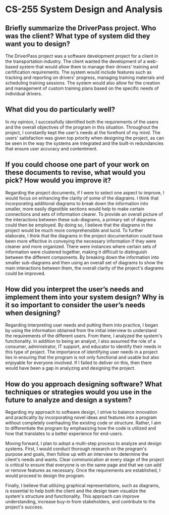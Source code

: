
# CS-255 System Design and Analysis



## Briefly summarize the DriverPass project. Who was the client? What type of system did they want you to design?
The DriverPass project was a software development project for a client in the transportation industry. The client wanted the development of a web-based system that would allow them to manage their drivers' training and certification requirements. The system would include features such as tracking and reporting on drivers' progress, managing training materials and scheduling training sessions. The system would also allow for the creation and management of custom training plans based on the specific needs of individual drivers.
## What did you do particularly well?
In my opinion, I successfully identified both the requirements of the users and the overall objectives of the program in this situation. Throughout the project, I constantly kept the user's needs at the forefront of my mind. The users' satisfaction was given top priority when designing the project, as can be seen in the way the systems are integrated and the built-in redundancies that ensure user accuracy and contentment.
## If you could choose one part of your work on these documents to revise, what would you pick? How would you improve it?
Regarding the project documents, if I were to select one aspect to improve, I would focus on enhancing the clarity of some of the diagrams. I think that incorporating additional diagrams to break down the information into smaller, more easily digestible sections would help to make certain connections and sets of information clearer. To provide an overall picture of the interactions between these sub-diagrams, a primary set of diagrams could then be employed. By doing so, I believe that the diagrams in the project would be much more comprehensible and lucid.
To further elaborate, I think that the diagrams in the project documentation could have been more effective in conveying the necessary information if they were cleaner and more organized. There were instances where certain sets of information were clustered together, making it difficult to distinguish between the different components. By breaking down the information into smaller sub-diagrams and then using an overall set of diagrams to show the main interactions between them, the overall clarity of the project's diagrams could be improved.
## How did you interpret the user’s needs and implement them into your system design? Why is it so important to consider the user’s needs when designing?
Regarding interpreting user needs and putting them into practice, I began by using the information obtained from the initial interview to understand the requirements of the different users. From there, I analyzed the system's functionality. In addition to being an analyst, I also assumed the role of a consumer, administrator, IT support, and educator to identify their needs in this type of project. The importance of identifying user needs in a project lies in ensuring that the program is not only functional and usable but also enjoyable for everyone involved. If I failed to deliver on this, then there would have been a gap in analyzing and designing the project.
## How do you approach designing software? What techniques or strategies would you use in the future to analyze and design a system?
Regarding my approach to software design, I strive to balance innovation and practicality by incorporating novel ideas and features into a program without completely overhauling the existing code or structure. Rather, I aim to differentiate the program by emphasizing how the code is utilized and how that translates to a better experience for end-users.

Moving forward, I plan to adopt a multi-step process to analyze and design systems. First, I would conduct thorough research on the program's purpose and goals, then follow up with an interview to determine the client's needs and wants. Clear communication at every stage of the project is critical to ensure that everyone is on the same page and that we can add or remove features as necessary. Once the requirements are established, I would proceed to design the program.

Finally, I believe that utilizing graphical representations, such as diagrams, is essential to help both the client and the design team visualize the system's structure and functionality. This approach can improve understanding, increase buy-in from stakeholders, and contribute to the project's success.
